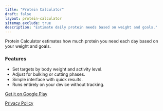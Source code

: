 ```yaml
---
title: "Protein Calculator"
draft: false
layout: protein-calculator
sitemap_exclude: true
description: "Estimate daily protein needs based on weight and goals."
---
```


Protein Calculator estimates how much protein you need each day based on your weight and goals.

### Features

- Set targets by body weight and activity level.
- Adjust for bulking or cutting phases.
- Simple interface with quick results.
- Runs entirely on your device without tracking.

[Get it on Google Play](https://play.google.com/store/apps/details?id=com.arran4.protein_calculator.protein_calculator)

[Privacy Policy](privacy/)
